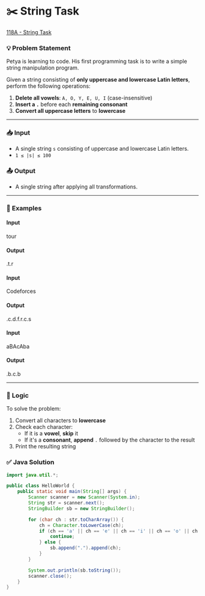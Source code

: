 # ✂️ String Task  
[118A - String Task](https://codeforces.com/problemset/problem/118/A)


### 💡 Problem Statement

Petya is learning to code. His first programming task is to write a simple string manipulation program.

Given a string consisting of **only uppercase and lowercase Latin letters**, perform the following operations:

1. **Delete all vowels**: `A, O, Y, E, U, I` (case-insensitive)
2. **Insert a `.`** before each **remaining consonant**
3. **Convert all uppercase letters** to **lowercase**

---

### 📥 Input

- A single string `s` consisting of uppercase and lowercase Latin letters.  
- `1 ≤ |s| ≤ 100`


### 📤 Output

- A single string after applying all transformations.

---

### 🧪 Examples

#### Input
tour

#### Output
.t.r


#### Input
Codeforces

#### Output
.c.d.f.r.c.s


#### Input
aBAcAba

#### Output
.b.c.b

---

### 🧠 Logic

To solve the problem:

1. Convert all characters to **lowercase**
2. Check each character:
   - If it is a **vowel**, **skip** it
   - If it's a **consonant**, **append** `.` followed by the character to the result
3. Print the resulting string


### ✅ Java Solution

```java
import java.util.*;

public class HelloWorld {
    public static void main(String[] args) {
        Scanner scanner = new Scanner(System.in);
        String str = scanner.next();
        StringBuilder sb = new StringBuilder();

        for (char ch : str.toCharArray()) {
            ch = Character.toLowerCase(ch);
            if (ch == 'a' || ch == 'e' || ch == 'i' || ch == 'o' || ch == 'u' || ch == 'y') {
                continue;
            } else {
                sb.append(".").append(ch);
            }
        }

        System.out.println(sb.toString());
        scanner.close();
    }
}
